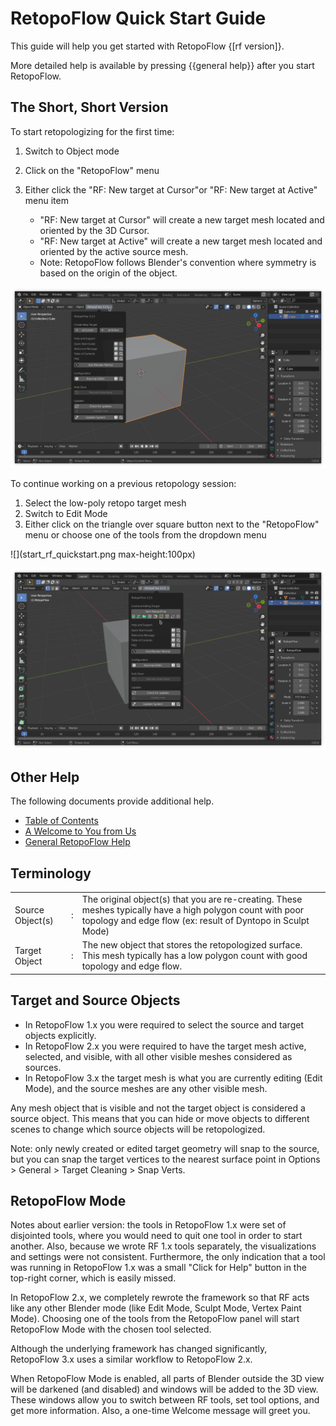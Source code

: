# RetopoFlow Quick Start Guide

This guide will help you get started with RetopoFlow {[rf version]}.

More detailed help is available by pressing {{general help}} after you start RetopoFlow.


## The Short, Short Version

To start retopologizing for the first time:

1. Switch to Object mode
2. Click on the "RetopoFlow" menu
3. Either click the "RF: New target at Cursor"or "RF: New target at Active" menu item

    - "RF: New target at Cursor" will create a new target mesh located and oriented by the 3D Cursor.
    - "RF: New target at Active" will create a new target mesh located and oriented by the active source mesh.
    - Note: RetopoFlow follows Blender's convention where symmetry is based on the origin of the object.

![](start_rf_create_new_target.png)



To continue working on a previous retopology session:

1. Select the low-poly retopo target mesh
2. Switch to Edit Mode
3. Either click on the triangle over square button next to the "RetopoFlow" menu or choose one of the tools from the dropdown menu

![](start_rf_quickstart.png max-height:100px)

![](start_rf_tool.png)


## Other Help

The following documents provide additional help.

- [Table of Contents](table_of_contents.md)
- [A Welcome to You from Us](welcome.md)
- [General RetopoFlow Help](general.md)


## Terminology

|  |  |  |
| --- | --- | --- |
| Source Object(s) | : | The original object(s) that you are re-creating.  These meshes typically have a high polygon count with poor topology and edge flow (ex: result of Dyntopo in Sculpt Mode) |
| Target Object    | : | The new object that stores the retopologized surface.  This mesh typically has a low polygon count with good topology and edge flow. |


## Target and Source Objects

- In RetopoFlow&nbsp;1.x you were required to select the source and target objects explicitly.
- In RetopoFlow&nbsp;2.x you were required to have the target mesh active, selected, and visible, with all other visible meshes considered as sources.
- In RetopoFlow&nbsp;3.x the target mesh is what you are currently editing (Edit Mode), and the source meshes are any other visible mesh.

Any mesh object that is visible and not the target object is considered a source object.
This means that you can hide or move objects to different scenes to change which source objects will be retopologized.

Note: only newly created or edited target geometry will snap to the source, but you can snap the target vertices to the nearest surface point in Options > General > Target Cleaning > Snap Verts.


## RetopoFlow Mode

Notes about earlier version: the tools in RetopoFlow&nbsp;1.x were set of disjointed tools, where you would need to quit one tool in order to start another.
Also, because we wrote RF&nbsp;1.x tools separately, the visualizations and settings were not consistent.
Furthermore, the only indication that a tool was running in RetopoFlow&nbsp;1.x was a small "Click for Help" button in the top-right corner, which is easily missed.

In RetopoFlow&nbsp;2.x, we completely rewrote the framework so that RF acts like any other Blender mode (like Edit Mode, Sculpt Mode, Vertex Paint Mode).
Choosing one of the tools from the RetopoFlow panel will start RetopoFlow Mode with the chosen tool selected.

Although the underlying framework has changed significantly, RetopoFlow&nbsp;3.x uses a similar workflow to RetopoFlow&nbsp;2.x.

When RetopoFlow Mode is enabled, all parts of Blender outside the 3D view will be darkened (and disabled) and windows will be added to the 3D view.
These windows allow you to switch between RF tools, set tool options, and get more information.
Also, a one-time Welcome message will greet you.

